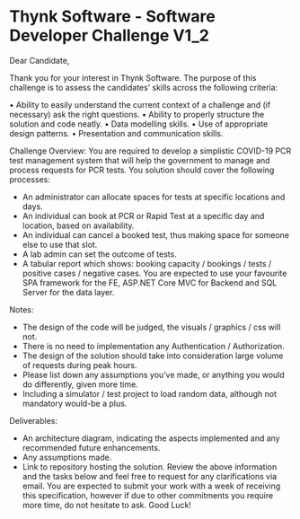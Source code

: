 Thynk Software - Software Developer Challenge V1_2
=====

Dear Candidate,

Thank you for your interest in Thynk Software.  The purpose of this challenge is to assess the candidates’ skills across the following criteria:

• Ability to easily understand the current context of a challenge and (if necessary) ask the right questions.
• Ability to properly structure the solution and code neatly.
• Data modelling skills.
• Use of appropriate design patterns.
• Presentation and communication skills.

Challenge Overview:
You are required to develop a simplistic COVID-19 PCR test management system that will help the government to manage and process requests for PCR tests.  You solution should cover the following processes:

- An administrator can allocate spaces for tests at specific locations and days.
- An individual can book at PCR or Rapid Test at a specific day and location, based on availability.
- An individual can cancel a booked test, thus making space for someone else to use that slot.
- A lab admin can set the outcome of tests.
- A tabular report which shows: booking capacity / bookings / tests / positive cases / negative cases.
You are expected to use your favourite SPA framework for the FE, ASP.NET Core MVC for Backend and SQL Server for the data layer.

Notes:

- The design of the code will be judged, the visuals / graphics / css will not.
- There is no need to implementation any Authentication / Authorization.
- The design of the solution should take into consideration large volume of requests during peak hours.
- Please list down any assumptions you’ve made, or anything you would do differently, given more time.
- Including a simulator / test project to load random data, although not mandatory would-be a plus.

Deliverables:

- An architecture diagram, indicating the aspects implemented and any recommended future enhancements.
- Any assumptions made.
- Link to repository hosting the solution.
Review the above information and the tasks below and feel free to request for any clarifications via email.  You are expected to submit your work with a week of receiving this specification, however if due to other commitments you require more time, do not hesitate to ask.
Good Luck!
